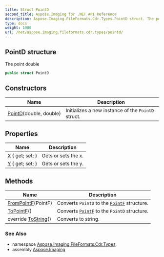 ```yaml
---
title: Struct PointD
second_title: Aspose.Imaging for .NET API Reference
description: Aspose.Imaging.FileFormats.Cdr.Types.PointD struct. The point double
type: docs
weight: 1900
url: /net/aspose.imaging.fileformats.cdr.types/pointd/
---
```

## PointD structure

The point double

```csharp
public struct PointD
```

## Constructors

| Name | Description |
| --- | --- |
| [PointD](pointd/)(double, double) | Initializes a new instance of the `PointD` struct. |

## Properties

| Name | Description |
| --- | --- |
| [X](../../aspose.imaging.fileformats.cdr.types/pointd/x/) { get; set; } | Gets or sets the x. |
| [Y](../../aspose.imaging.fileformats.cdr.types/pointd/y/) { get; set; } | Gets or sets the y. |

## Methods

| Name | Description |
| --- | --- |
| [FromPointF](../../aspose.imaging.fileformats.cdr.types/pointd/frompointf/)(PointF) | Converts `PointD` to the [`PointF`](../../aspose.imaging/pointf/) structure. |
| [ToPointF](../../aspose.imaging.fileformats.cdr.types/pointd/topointf/)() | Converts [`PointF`](../../aspose.imaging/pointf/) to the `PointD` structure. |
| override [ToString](../../aspose.imaging.fileformats.cdr.types/pointd/tostring/)() | Converts to string. |

### See Also

* namespace [Aspose.Imaging.FileFormats.Cdr.Types](../../aspose.imaging.fileformats.cdr.types/)
* assembly [Aspose.Imaging](../../)


